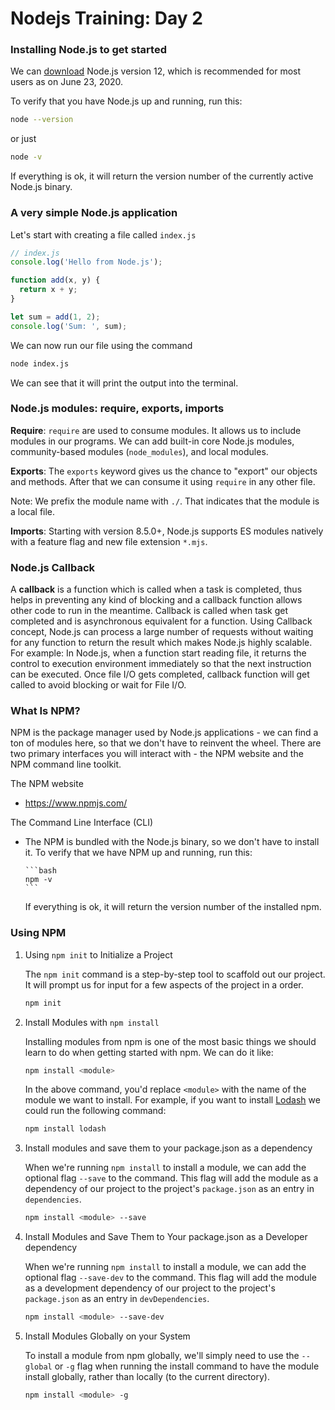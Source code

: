 # Nodejs Training: Day 2

### Installing Node.js to get started

We can [download](https://nodejs.org/en/) Node.js version 12, which is recommended for most users as on June 23, 2020.

To verify that you have Node.js up and running, run this:

```bash
node --version
```

or just

```bash
node -v
```

If everything is ok, it will return the version number of the currently active Node.js binary.

### A very simple Node.js application

Let's start with creating a file called `index.js`

```js
// index.js
console.log('Hello from Node.js');

function add(x, y) {
  return x + y;
}

let sum = add(1, 2);
console.log('Sum: ', sum);
```

We can now run our file using the command

```bash
node index.js
```

We can see that it will print the output into the terminal.

### Node.js modules: require, exports, imports

**Require**: `require` are used to consume modules. It allows us to include modules in our programs. We can add built-in core Node.js modules, community-based modules (`node_modules`), and local modules.

**Exports**: The `exports` keyword gives us the chance to "export" our objects and methods. After that we can consume it using `require` in any other file.

Note: We prefix the module name with `./`. That indicates that the module is a local file.

**Imports**: Starting with version 8.5.0+, Node.js supports ES modules natively with a feature flag and new file extension `*.mjs`.

### Node.js Callback

A **callback** is a function which is called when a task is completed, thus helps in preventing any kind of blocking and a callback function allows other code to run in the meantime. Callback is called when task get completed and is asynchronous equivalent for a function. Using Callback concept, Node.js can process a large number of requests without waiting for any function to return the result which makes Node.js highly scalable. For example: In Node.js, when a function start reading file, it returns the control to execution environment immediately so that the next instruction can be executed. Once file I/O gets completed, callback function will get called to avoid blocking or wait for File I/O.

### What Is NPM?

NPM is the package manager used by Node.js applications - we can find a ton of modules here, so that we don't have to reinvent the wheel. There are two primary interfaces you will interact with - the NPM website and the NPM command line toolkit.

The NPM website

- https://www.npmjs.com/

The Command Line Interface (CLI)

- The NPM is bundled with the Node.js binary, so we don't have to install it. To verify that we have NPM up and running, run this:

      ```bash
      npm -v
      ```

  If everything is ok, it will return the version number of the installed npm.

### Using NPM

1. Using `npm init` to Initialize a Project

   The `npm init` command is a step-by-step tool to scaffold out our project. It will prompt us for input for a few aspects of the project in a order.

   ```bash
   npm init
   ```

2. Install Modules with `npm install`

   Installing modules from npm is one of the most basic things we should learn to do when getting started with npm. We can do it like:

   ```bash
   npm install <module>
   ```

   In the above command, you'd replace `<module>` with the name of the module we want to install. For example, if you want to install [Lodash](https://lodash.com/) we could run the following command:

   ```bash
   npm install lodash
   ```

3. Install modules and save them to your package.json as a dependency

   When we're running `npm install` to install a module, we can add the optional flag `--save` to the command. This flag will add the module as a dependency of our project to the project's `package.json` as an entry in `dependencies`.

   ```bash
   npm install <module> --save
   ```

4. Install Modules and Save Them to Your package.json as a Developer dependency

   When we're running `npm install` to install a module, we can add the optional flag `--save-dev` to the command. This flag will add the module as a development dependency of our project to the project's `package.json` as an entry in `devDependencies`.

   ```bash
   npm install <module> --save-dev
   ```

5. Install Modules Globally on your System

   To install a module from npm globally, we'll simply need to use the `--global` or `-g` flag when running the install command to have the module install globally, rather than locally (to the current directory).

   ```bash
   npm install <module> -g
   ```
